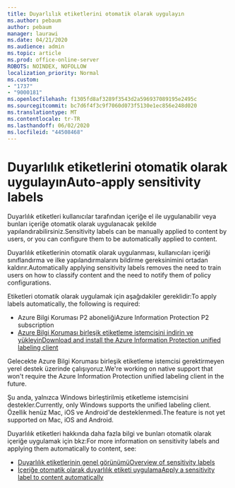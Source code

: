 ```yaml
---
title: Duyarlılık etiketlerini otomatik olarak uygulayın
ms.author: pebaum
author: pebaum
manager: laurawi
ms.date: 04/21/2020
ms.audience: admin
ms.topic: article
ms.prod: office-online-server
ROBOTS: NOINDEX, NOFOLLOW
localization_priority: Normal
ms.custom:
- "1737"
- "9000181"
ms.openlocfilehash: f1305fd8af3289f3543d2a596937089195e2495c
ms.sourcegitcommit: bc7d6f4f3c9f7060d073f5130e1ec856e248d020
ms.translationtype: MT
ms.contentlocale: tr-TR
ms.lasthandoff: 06/02/2020
ms.locfileid: "44508468"
---
```

# <a name="auto-apply-sensitivity-labels"></a><span data-ttu-id="558ba-102">Duyarlılık etiketlerini otomatik olarak uygulayın</span><span class="sxs-lookup"><span data-stu-id="558ba-102">Auto-apply sensitivity labels</span></span>

<span data-ttu-id="558ba-103">Duyarlılık etiketleri kullanıcılar tarafından içeriğe el ile uygulanabilir veya bunları içeriğe otomatik olarak uygulanacak şekilde yapılandırabilirsiniz.</span><span class="sxs-lookup"><span data-stu-id="558ba-103">Sensitivity labels can be manually applied to content by users, or you can configure them to be automatically applied to content.</span></span>

<span data-ttu-id="558ba-104">Duyarlılık etiketlerinin otomatik olarak uygulanması, kullanıcıları içeriği sınıflandırma ve ilke yapılandırmalarını bildirme gereksinimini ortadan kaldırır.</span><span class="sxs-lookup"><span data-stu-id="558ba-104">Automatically applying sensitivity labels removes the need to train users on how to classify content and the need to notify them of policy configurations.</span></span>

<span data-ttu-id="558ba-105">Etiketleri otomatik olarak uygulamak için aşağıdakiler gereklidir:</span><span class="sxs-lookup"><span data-stu-id="558ba-105">To apply labels automatically, the following is required:</span></span>

- <span data-ttu-id="558ba-106">Azure Bilgi Koruması P2 aboneliği</span><span class="sxs-lookup"><span data-stu-id="558ba-106">Azure Information Protection P2 subscription</span></span>
- [<span data-ttu-id="558ba-107">Azure Bilgi Koruması birleşik etiketleme istemcisini indirin ve yükleyin</span><span class="sxs-lookup"><span data-stu-id="558ba-107">Download and install the Azure Information Protection unified labeling client</span></span>](https://docs.microsoft.com/azure/information-protection/rms-client/install-unifiedlabelingclient-app)

<span data-ttu-id="558ba-108">Gelecekte Azure Bilgi Koruması birleşik etiketleme istemcisi gerektirmeyen yerel destek üzerinde çalışıyoruz.</span><span class="sxs-lookup"><span data-stu-id="558ba-108">We're working on native support that won't require the Azure Information Protection unified labeling client in the future.</span></span>

<span data-ttu-id="558ba-109">Şu anda, yalnızca Windows birleştirilmiş etiketleme istemcisini destekler.</span><span class="sxs-lookup"><span data-stu-id="558ba-109">Currently, only Windows supports the unified labeling client.</span></span>  <span data-ttu-id="558ba-110">Özellik henüz Mac, iOS ve Android'de desteklenmedi.</span><span class="sxs-lookup"><span data-stu-id="558ba-110">The feature is not yet supported on Mac, iOS and Android.</span></span>

<span data-ttu-id="558ba-111">Duyarlılık etiketleri hakkında daha fazla bilgi ve bunları otomatik olarak içeriğe uygulamak için bkz:</span><span class="sxs-lookup"><span data-stu-id="558ba-111">For more information on sensitivity labels and applying them automatically to content,  see:</span></span>

- [<span data-ttu-id="558ba-112">Duyarlılık etiketlerinin genel görünümü</span><span class="sxs-lookup"><span data-stu-id="558ba-112">Overview of sensitivity labels</span></span>](https://docs.microsoft.com/microsoft-365/compliance/sensitivity-labels)
- [<span data-ttu-id="558ba-113">İçeriğe otomatik olarak duyarlılık etiketi uygulama</span><span class="sxs-lookup"><span data-stu-id="558ba-113">Apply a sensitivity label to content automatically</span></span>](https://docs.microsoft.com/office365/securitycompliance/apply_sensitivity_label_automatically)
